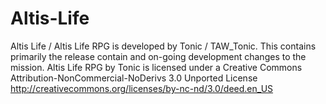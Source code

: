 Altis-Life
==========

Altis Life / Altis Life RPG is developed by Tonic / TAW_Tonic. This contains primarily the release contain and on-going development changes to the mission.
Altis Life RPG by Tonic is licensed under a Creative Commons Attribution-NonCommercial-NoDerivs 3.0 Unported License
http://creativecommons.org/licenses/by-nc-nd/3.0/deed.en_US
